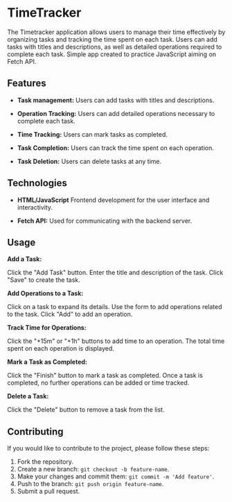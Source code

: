 # TimeTracker
The Timetracker application allows users to manage their time effectively by organizing tasks and tracking the time spent on each task. Users can add tasks with titles and descriptions, as well as detailed operations required to complete each task. Simple app created to practice JavaScript aiming on Fetch API.


## Features

- **Task management:** Users can add tasks with titles and descriptions.

- **Operation Tracking:** Users can add detailed operations necessary to complete each task.

- **Time Tracking:** Users can mark tasks as completed.

- **Task Completion:** Users can track the time spent on each operation.
  
- **Task Deletion:** Users can delete tasks at any time.


## Technologies

- **HTML/JavaScript** Frontend development for the user interface and interactivity.

- **Fetch API:** Used for communicating with the backend server.


## Usage
**Add a Task:**

Click the "Add Task" button.
Enter the title and description of the task.
Click "Save" to create the task.

**Add Operations to a Task:**

Click on a task to expand its details.
Use the form to add operations related to the task.
Click "Add" to add an operation.

**Track Time for Operations:**

Click the "+15m" or "+1h" buttons to add time to an operation.
The total time spent on each operation is displayed.

**Mark a Task as Completed:**

Click the "Finish" button to mark a task as completed.
Once a task is completed, no further operations can be added or time tracked.

**Delete a Task:**

Click the "Delete" button to remove a task from the list.


## Contributing
If you would like to contribute to the project, please follow these steps:

1. Fork the repository.
2. Create a new branch: `git checkout -b feature-name`.
3. Make your changes and commit them: `git commit -m 'Add feature'`.
4. Push to the branch: `git push origin feature-name`.
5. Submit a pull request.
